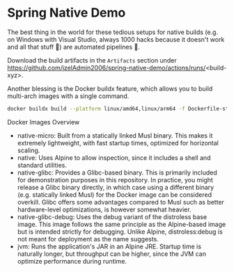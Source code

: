 # Spring Native Demo

The best thing in the world for these tedious setups for native builds (e.g. on Windows with Visual Studio, always 1000 hacks because it doesn't work and all that stuff 🤬) are automated pipelines 🚀.

Download the build artifacts in the `Artifacts` section under https://github.com/jzelAdmin2006/spring-native-demo/actions/runs/<build-xyz\>.

Another blessing is the Docker buildx feature, which allows you to build multi-arch images with a single command.

```sh
docker buildx build --platform linux/amd64,linux/arm64 -f Dockerfile-standalone.native-micro -t jzeladmin2006/spring-native-demo --push .
```

Docker Images Overview

- native-micro: Built from a statically linked Musl binary. This makes it extremely lightweight, with fast startup times, optimized for horizontal scaling.
- native: Uses Alpine to allow inspection, since it includes a shell and standard utilities.
- native-glibc: Provides a Glibc-based binary. This is primarily included for demonstration purposes in this repository. In practice, you might release a Glibc binary directly, in which case using a different binary (e.g. statically linked Musl) for the Docker image can be considered overkill. Glibc offers some advantages compared to Musl such as better hardware-level optimizations, is however somewhat heavier.
- native-glibc-debug: Uses the debug variant of the distroless base image. This image follows the same principle as the Alpine-based image but is intended strictly for debugging. Unlike Alpine, distroless:debug is not meant for deployment as the name suggests.
- jvm: Runs the application's JAR in an Alpine JRE. Startup time is naturally longer, but throughput can be higher, since the JVM can optimize performance during runtime.
